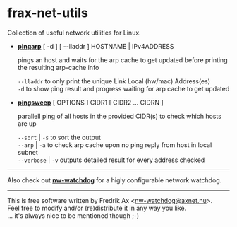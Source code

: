 # frax-net-utils
Collection of useful network utilities for Linux.

* **[pingarp](https://raw.githubusercontent.com/fraxflax/frax-net-utils/refs/heads/main/pingarp)** [ -d ] [ --lladdr ] HOSTNAME | IPv4ADDRESS<br>

  pings an host and waits for the arp cache to get updated before printing the resulting arp-cache info
  
  `--lladdr` to only print the unique Link Local (hw/mac) Address(es)<br>
  `-d` to show ping result and progress waiting for arp cache to get updated
  
* **[pingsweep](https://raw.githubusercontent.com/fraxflax/frax-net-utils/refs/heads/main/pingsweep)** [ OPTIONS ]  CIDR1 [ CIDR2 ...  CIDRN ]<br>

  parallell ping of all hosts in the provided CIDR(s) to check which hosts are up
  
  `--sort` | `-s` to sort the output<br>
  `--arp` | `-a` to check arp cache upon no ping reply from host in local subnet<br>
  `--verbose` | `-v` outputs detailed result for every address checked

---

Also check out **[nw-watchdog](https://github.com/fraxflax/nw-watchdog)** for a higly configurable network watchdog.

---

This is free software written by Fredrik Ax &lt;nw-watchdog@axnet.nu&gt;. <br>
Feel free to modify and/or (re)distribute it in any way you like. <br>
... it's always nice to be mentioned though ;-)
